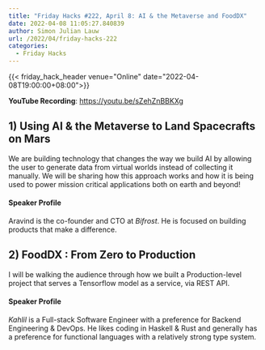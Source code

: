 ```yaml
---
title: "Friday Hacks #222, April 8: AI & the Metaverse and FoodDX"
date: 2022-04-08 11:05:27.840839
author: Simon Julian Lauw
url: /2022/04/friday-hacks-222
categories:
  - Friday Hacks
---
```


{{< friday_hack_header
    venue="Online"
    date="2022-04-08T19:00:00+08:00">}}

**YouTube Recording**: https://youtu.be/sZehZnBBKXg

## 1) Using AI & the Metaverse to Land Spacecrafts on Mars

We are building technology that changes the way we build AI by allowing the user to generate data from virtual worlds
instead of collecting it manually. We will be sharing how this approach works and how it is being used to power mission
critical applications both on earth and beyond!

#### Speaker Profile

Aravind is the co-founder and CTO at _Bifrost_. He is focused on building products that make a difference.

## 2) FoodDX : From Zero to Production

I will be walking the audience through how we built a Production-level project that serves a Tensorflow model as a
service, via REST API.

#### Speaker Profile

_Kahlil_ is a Full-stack Software Engineer with a preference for Backend Engineering & DevOps. He likes coding in
Haskell & Rust and generally has a preference for functional languages with a relatively strong type system.

